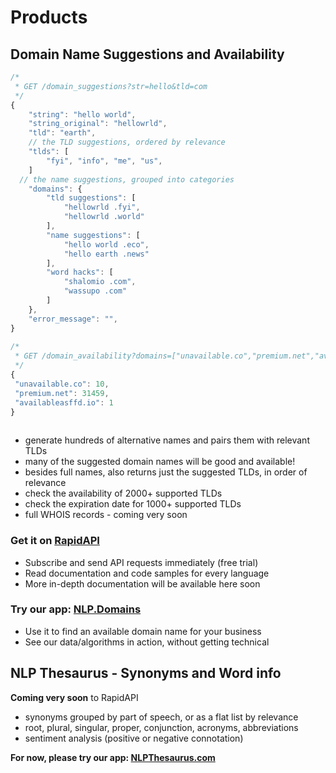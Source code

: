 # Products  
  
## Domain Name Suggestions and Availability  
```javascript  
/*  
 * GET /domain_suggestions?str=hello&tld=com  
 */  
{  
	"string": "hello world",  
	"string_original": "hellowrld",  
	"tld": "earth",  
	// the TLD suggestions, ordered by relevance  
	"tlds": [  
		"fyi", "info", "me", "us",  
	]  
  // the name suggestions, grouped into categories  
	"domains": {  
		"tld suggestions": [  
			"hellowrld .fyi",  
			"hellowrld .world"  
		],  
		"name suggestions": [  
			"hello world .eco",  
			"hello earth .news"  
		],  
		"word hacks": [  
			"shalomio .com",  
			"wassupo .com"  
		]  
	},  
	"error_message": "",  
}  
  
/*  
 * GET /domain_availability?domains=["unavailable.co","premium.net","availableasffd.io"]  
 */  
{  
 "unavailable.co": 10,  
 "premium.net": 31459,  
 "availableasffd.io": 1  
}  
  
```  
* generate hundreds of alternative names and pairs them with relevant TLDs  
* many of the suggested domain names will be good and available!  
* besides full names, also returns just the suggested TLDs, in order of relevance  
* check the availability of 2000+ supported TLDs  
* check the expiration date for 1000+ supported TLDs  
* full WHOIS records - coming very soon  
  
### Get it on [RapidAPI](https://rapidapi.com/nlp-studio/api/domain-name-search1)  
  
* Subscribe and send API requests immediately (free trial)  
* Read documentation and code samples for every language  
* More in-depth documentation will be available here soon  
  
### **Try our app: [NLP.Domains](https://nlp.domains)**  
  
* Use it to find an available domain name for your business  
* See our data/algorithms in action, without getting technical  
  
  
<!-- Very soon, you'll be able to send API requests directly from your client front-end code, without worrying about exposing your secret headers. We're working on an optional parameter called `captcha_response` and `site_id`. You'll very soon be able to register your site with us, and configure your Captcha options, and many other site preferences. -->  
  
  
  
  
  
  
  
  
  
  
## NLP Thesaurus - Synonyms and Word info  
  
**Coming very soon** to RapidAPI  
  * synonyms grouped by part of speech, or as a flat list by relevance  
  * root, plural, singular, proper, conjunction, acronyms, abbreviations  
  * sentiment analysis \(positive or negative connotation\)  
  
**For now, please try our app: [NLPThesaurus.com](https://nlpthesaurus.com)**  
  
  
  
&nbsp;  
  
  
